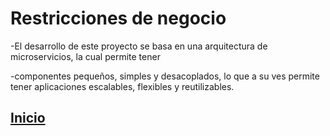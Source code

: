 # Restricciones de negocio
-El desarrollo de este proyecto se basa en una arquitectura de microservicios, la cual permite tener 

-componentes pequeños, simples y desacoplados, lo que a su ves permite tener aplicaciones escalables, flexibles y reutilizables.

## [Inicio](index.md)